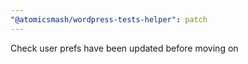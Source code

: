 ```yaml
---
"@atomicsmash/wordpress-tests-helper": patch
---
```


Check user prefs have been updated before moving on
